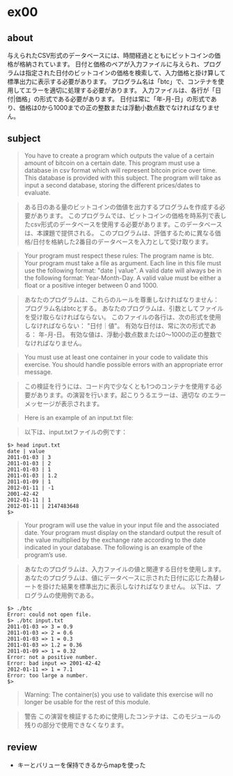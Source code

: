 
# ex00

## about

与えられたCSV形式のデータベースには、時間経過とともにビットコインの価格が格納されています。
日付と価格のペアが入力ファイルに与えられ、プログラムは指定された日付のビットコインの価格を検索して、入力価格と掛け算して標準出力に表示する必要があります。
プログラム名は「btc」で、コンテナを使用してエラーを適切に処理する必要があります。
入力ファイルは、各行が「日付|価格」の形式である必要があります。
日付は常に「年-月-日」の形式であり、価格は0から1000までの正の整数または浮動小数点数でなければなりません。

## subject

> You have to create a program which outputs the value of a certain amount of bitcoin on a certain date.
This program must use a database in csv format which will represent bitcoin price over time. This database is provided with this subject.
The program will take as input a second database, storing the different prices/dates to evaluate.

> ある日のある量のビットコインの価値を出力するプログラムを作成する必要があります。
このプログラムでは、ビットコインの価格を時系列で表したcsv形式のデータベースを使用する必要があります。このデータベースは、本課題で提供される。
このプログラムは、評価するために異なる価格/日付を格納した2番目のデータベースを入力として受け取ります。

> Your program must respect these rules:
The program name is btc.
Your program must take a file as argument.
Each line in this file must use the following format: "date | value".
A valid date will always be in the following format: Year-Month-Day.
A valid value must be either a float or a positive integer between 0 and 1000.

> あなたのプログラムは、これらのルールを尊重しなければなりません：
プログラム名はbtcとする。
あなたのプログラムは、引数としてファイルを受け取らなければならない。
このファイルの各行は、次の形式を使用しなければならない： "日付｜値"。
有効な日付は、常に次の形式である： 年-月-日。
有効な値は、浮動小数点数または0〜1000の正の整数でなければなりません。

> You must use at least one container in your code to validate this exercise. You should handle possible errors with an appropriate error message.

> この検証を行うには、コード内で少なくとも1つのコンテナを使用する必要があります。の演習を行います。起こりうるエラーは、適切な のエラーメッセージが表示されます。

> Here is an example of an input.txt file:

> 以下は、input.txtファイルの例です：

```
$> head input.txt
date | value
2011-01-03 | 3
2011-01-03 | 2
2011-01-03 | 1
2011-01-03 | 1.2
2011-01-09 | 1
2012-01-11 | -1
2001-42-42
2012-01-11 | 1
2012-01-11 | 2147483648
$>
```


> Your program will use the value in your input file and the associated date.
Your program must display on the standard output the result of the value multiplied by the exchange rate according to the date indicated in your database.
The following is an example of the program’s use.

> あなたのプログラムは、入力ファイルの値と関連する日付を使用します。
あなたのプログラムは、値にデータベースに示された日付に応じた為替レートを掛けた結果を標準出力に表示しなければなりません。
以下は、プログラムの使用例である。

```
$> ./btc
Error: could not open file.
$> ./btc input.txt
2011-01-03 => 3 = 0.9
2011-01-03 => 2 = 0.6
2011-01-03 => 1 = 0.3
2011-01-03 => 1.2 = 0.36
2011-01-09 => 1 = 0.32
Error: not a positive number.
Error: bad input => 2001-42-42
2012-01-11 => 1 = 7.1
Error: too large a number.
$>
```

> Warning: The container(s) you use to validate this exercise will no longer be usable for the rest of this module.

> 警告 この演習を検証するために使用したコンテナは、このモジュールの残りの部分で使用できなくなります。

## review

- キーとバリューを保持できるからmapを使った
